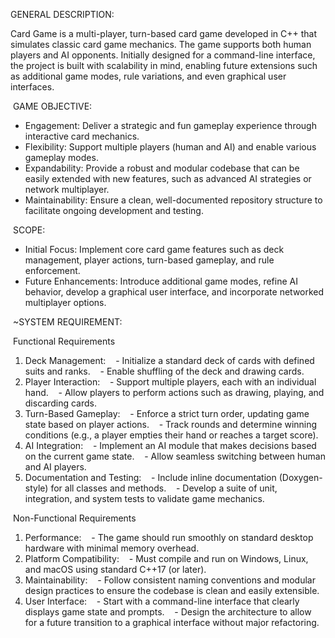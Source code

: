 GENERAL DESCRIPTION:

Card Game is a multi-player, turn-based card game developed in C++ that simulates classic card game mechanics. The game supports both human players and AI opponents. Initially designed for a command-line interface, the project is built with scalability in mind, enabling future extensions such as additional game modes, rule variations, and even graphical user interfaces.

 GAME OBJECTIVE:
- Engagement: Deliver a strategic and fun gameplay experience through interactive card mechanics.
- Flexibility: Support multiple players (human and AI) and enable various gameplay modes.
- Expandability: Provide a robust and modular codebase that can be easily extended with new features, such as advanced AI strategies or network multiplayer.
- Maintainability: Ensure a clean, well-documented repository structure to facilitate ongoing development and testing.

 SCOPE:
- Initial Focus: Implement core card game features such as deck management, player actions, turn-based gameplay, and rule enforcement.
- Future Enhancements: Introduce additional game modes, refine AI behavior, develop a graphical user interface, and incorporate networked multiplayer options.



 ~SYSTEM REQUIREMENT:

 Functional Requirements
1. Deck Management:
   - Initialize a standard deck of cards with defined suits and ranks.
   - Enable shuffling of the deck and drawing cards.
2. Player Interaction:
   - Support multiple players, each with an individual hand.
   - Allow players to perform actions such as drawing, playing, and discarding cards.
3. Turn-Based Gameplay:
   - Enforce a strict turn order, updating game state based on player actions.
   - Track rounds and determine winning conditions (e.g., a player empties their hand or reaches a target score).
4. AI Integration:
   - Implement an AI module that makes decisions based on the current game state.
   - Allow seamless switching between human and AI players.
5. Documentation and Testing:
   - Include inline documentation (Doxygen-style) for all classes and methods.
   - Develop a suite of unit, integration, and system tests to validate game mechanics.

 Non-Functional Requirements
1. Performance:
   - The game should run smoothly on standard desktop hardware with minimal memory overhead.
2. Platform Compatibility:
   - Must compile and run on Windows, Linux, and macOS using standard C++17 (or later).
3. Maintainability:
   - Follow consistent naming conventions and modular design practices to ensure the codebase is clean and easily extensible.
4. User Interface:
   - Start with a command-line interface that clearly displays game state and prompts.
   - Design the architecture to allow for a future transition to a graphical interface without major refactoring.